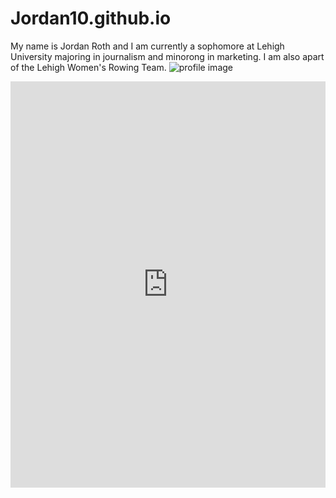 # Jordan10.github.io
My name is Jordan Roth and I am currently a sophomore at Lehigh University majoring in journalism and minorong in marketing. I am also apart of the Lehigh Women's Rowing Team.
![profile image](https://github.com/jordanr10/Jordanr10.github.io/blob/main/1728052792993.jpeg?raw=true)
<iframe src='https://cdn.knightlab.com/libs/timeline3/latest/embed/index.html?source=1H1UC8IDZYiXcJ-2K8IE9OHD2iAZ51_b6ufpA8NpzcZk&font=Default&lang=en&initial_zoom=2&height=650' width='100%' height='650' webkitallowfullscreen mozallowfullscreen allowfullscreen frameborder='0'></iframe>
